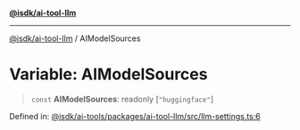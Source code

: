 [**@isdk/ai-tool-llm**](../README.md)

***

[@isdk/ai-tool-llm](../globals.md) / AIModelSources

# Variable: AIModelSources

> `const` **AIModelSources**: readonly \[`"huggingface"`\]

Defined in: [@isdk/ai-tools/packages/ai-tool-llm/src/llm-settings.ts:6](https://github.com/isdk/ai-tool-llm.js/blob/0117bca14260d3af76fa17e1e8bf1508a2762ab9/src/llm-settings.ts#L6)
